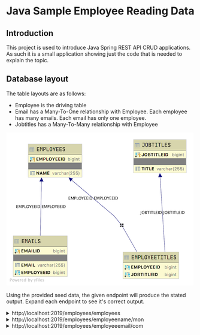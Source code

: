 # Java Sample Employee Reading Data

## Introduction

This project is used to introduce Java Spring REST API CRUD applications. As such it is a small application showing just the code that is needed to explain the topic.

## Database layout

The table layouts are as follows:

- Employee is the driving table
- Email has a Many-To-One relationship with Employee. Each employee has many emails. Each email has only one employee.
- Jobtitles has a Many-To-Many relationship with Employee

![Image of Database Layout](../sampleemps-db.png)

Using the provided seed data, the given endpoint will produce the stated output. Expand each endpoint to see it's correct output.

<details>
<summary>http://localhost:2019/employees/employees</summary>

```JSON
[
    {
        "jobtitles": [
            {
                "jobtitleid": 1,
                "title": "Big Boss"
            },
            {
                "jobtitleid": 2,
                "title": "Wizard"
            }
        ],
        "employeeid": 1,
        "name": "CINNAMON",
        "emails": [
            {
                "emailid": 1,
                "email": "hops@local.com"
            },
            {
                "emailid": 2,
                "email": "bunny@hoppin.local"
            }
        ]
    },
    {
        "jobtitles": [
            {
                "jobtitleid": 2,
                "title": "Wizard"
            }
        ],
        "employeeid": 2,
        "name": "BARNBARN",
        "emails": [
            {
                "emailid": 3,
                "email": "barnbarn@local.com"
            }
        ]
    },
    {
        "jobtitles": [],
        "employeeid": 3,
        "name": "JOHN",
        "emails": []
    }
]
```

</details>

<details>
<summary>http://localhost:2019/employees/employeename/mon</summary>

```JSON
[
    {
        "jobtitles": [
            {
                "jobtitleid": 1,
                "title": "Big Boss"
            },
            {
                "jobtitleid": 2,
                "title": "Wizard"
            }
        ],
        "employeeid": 1,
        "name": "CINNAMON",
        "emails": [
            {
                "emailid": 1,
                "email": "hops@local.com"
            },
            {
                "emailid": 2,
                "email": "bunny@hoppin.local"
            }
        ]
    }
]
```

</details>

<details>
<summary>http://localhost:2019/employees/employeeemail/com</summary>

```JSON
[
    {
        "jobtitles": [
            {
                "jobtitleid": 1,
                "title": "Big Boss"
            },
            {
                "jobtitleid": 2,
                "title": "Wizard"
            }
        ],
        "employeeid": 1,
        "name": "CINNAMON",
        "emails": [
            {
                "emailid": 1,
                "email": "hops@local.com"
            },
            {
                "emailid": 2,
                "email": "bunny@hoppin.local"
            }
        ]
    },
    {
        "jobtitles": [
            {
                "jobtitleid": 2,
                "title": "Wizard"
            }
        ],
        "employeeid": 2,
        "name": "BARNBARN",
        "emails": [
            {
                "emailid": 3,
                "email": "barnbarn@local.com"
            }
        ]
    }
]
```

</details>
